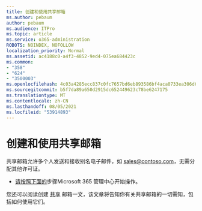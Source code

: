 ```yaml
---
title: 创建和使用共享邮箱
ms.author: pebaum
author: pebaum
ms.audience: ITPro
ms.topic: article
ms.service: o365-administration
ROBOTS: NOINDEX, NOFOLLOW
localization_priority: Normal
ms.assetid: ac4188c0-a4f3-4852-9ed4-075ea684423c
ms.common:
- "358"
- "624"
- "3500003"
ms.openlocfilehash: 4c03a4285ecc837c0fc7657bd6eb893586bf4aca0733ea306d6f6c783ff402d6
ms.sourcegitcommit: b5f7da89a650d2915dc652449623c78be6247175
ms.translationtype: MT
ms.contentlocale: zh-CN
ms.lasthandoff: 08/05/2021
ms.locfileid: "53914893"
---
```

# <a name="create-and-use-a-shared-mailbox"></a>创建和使用共享邮箱

共享邮箱允许多个人发送和接收别名电子邮件，如 sales@contoso.com，无需分配其他许可证。
  
- [请按照下面的](https://portal.office.com/AdminPortal/Home#/AssistedGuide/addemailoptions)步骤Microsoft 365 管理中心开始操作。 

您还可以阅读创建 [共享](https://docs.microsoft.com/microsoft-365/admin/email/create-a-shared-mailbox) 邮箱一文，该文章将告知你有关共享邮箱的一切需知，包括如何使用它们。
  